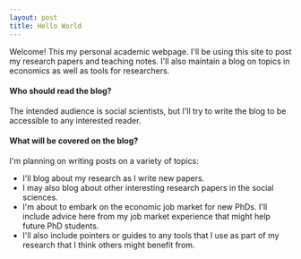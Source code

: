 ```yaml
---
layout: post
title: Hello World
---
```


Welcome!  This my personal academic webpage.  I'll be using this site to post my research papers and teaching notes.  I'll also maintain a blog on topics in economics as well as tools for researchers.

#### Who should read the blog? 
The intended audience is social scientists, but I'll try to write the blog to be accessible to any interested reader.

#### What will be covered on the blog?
I'm planning on writing posts on a variety of topics:

- I'll blog about my research as I write new papers.  
- I may also blog about other interesting research papers in the social sciences.
- I'm about to embark on the economic job market for new PhDs.  I'll include advice here from my job market experience that might help future PhD students.
- I'll also include pointers or guides to any tools that I use as part of my research that I think others might benefit from.
